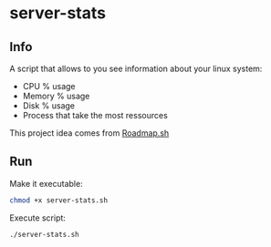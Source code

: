 # server-stats

## Info
A script that allows to you see information about your linux system:
- CPU % usage
- Memory % usage
- Disk % usage
- Process that take the most ressources

This project idea comes from [Roadmap.sh](https://roadmap.sh/projects/server-stats)

## Run
Make it executable:
```bash
chmod +x server-stats.sh
```
Execute script:
```bash
./server-stats.sh
```
